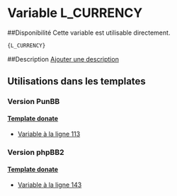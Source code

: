 # Variable L_CURRENCY

##Disponibilité
Cette variable est utilisable directement.

```html
{L_CURRENCY}
```

##Description
[Ajouter une description](https://fa-tvars.appspot.com/var/L_CURRENCY)

## Utilisations dans les templates

### Version PunBB

#### [Template donate](punbb/donate.md#readme)
* [Variable &agrave; la ligne 113](../punbb/donate.tpl#L113)

### Version phpBB2

#### [Template donate](subsilver/donate.md#readme)
* [Variable &agrave; la ligne 143](../subsilver/donate.tpl#L143)